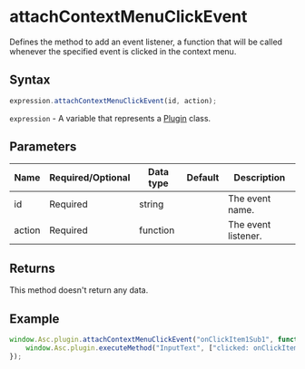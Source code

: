 # attachContextMenuClickEvent

Defines the method to add an event listener, a function that will be called whenever the specified event is clicked in the context menu.

## Syntax

```javascript
expression.attachContextMenuClickEvent(id, action);
```

`expression` - A variable that represents a [Plugin](../Plugin.md) class.

## Parameters

| **Name** | **Required/Optional** | **Data type** | **Default** | **Description** |
| ------------- | ------------- | ------------- | ------------- | ------------- |
| id | Required | string |  | The event name. |
| action | Required | function |  | The event listener. |

## Returns

This method doesn't return any data.

## Example

```javascript editor-pptx
window.Asc.plugin.attachContextMenuClickEvent("onClickItem1Sub1", function(){
    window.Asc.plugin.executeMethod("InputText", ["clicked: onClickItem1Sub1"]);
});
```
